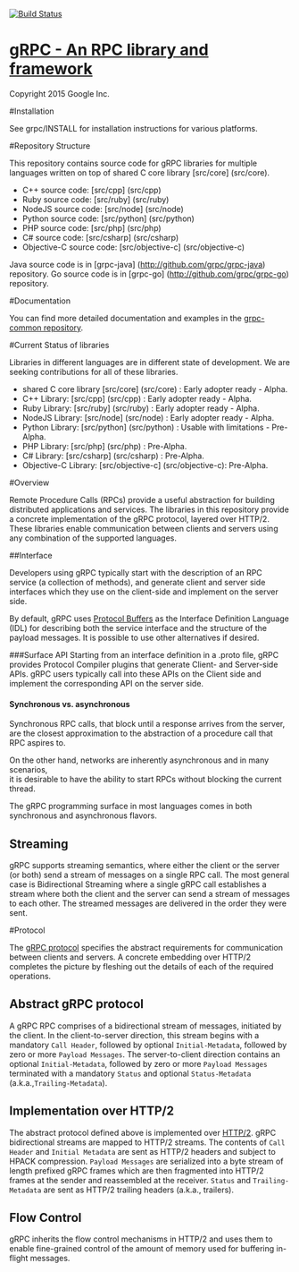 [![Build Status](https://travis-ci.org/grpc/grpc.svg?branch=master)](https://travis-ci.org/grpc/grpc)

[gRPC - An RPC library and framework](http://github.com/grpc/grpc)
===================================

Copyright 2015 Google Inc.

#Installation

See grpc/INSTALL for installation instructions for various platforms.

#Repository Structure

This repository contains source code for gRPC libraries for multiple languages written on top
of shared C core library [src/core] (src/core).

   * C++ source code: [src/cpp] (src/cpp)
   * Ruby source code: [src/ruby] (src/ruby)
   * NodeJS source code: [src/node] (src/node)
   * Python source code: [src/python] (src/python)
   * PHP source code: [src/php] (src/php)
   * C# source code: [src/csharp] (src/csharp)
   * Objective-C source code: [src/objective-c] (src/objective-c)
   
Java source code is in [grpc-java] (http://github.com/grpc/grpc-java) repository. 
Go source code is in [grpc-go] (http://github.com/grpc/grpc-go) repository.

#Documentation

You can find more detailed documentation and examples in the [grpc-common repository](http://github.com/grpc/grpc-common).

#Current Status of libraries

Libraries in different languages are in different state of development. We are seeking contributions for all of these libraries.

   * shared C core library [src/core] (src/core) : Early adopter ready - Alpha.
   * C++ Library: [src/cpp] (src/cpp) : Early adopter ready - Alpha.
   * Ruby Library: [src/ruby] (src/ruby) : Early adopter ready - Alpha.
   * NodeJS Library: [src/node] (src/node) : Early adopter ready - Alpha.
   * Python Library: [src/python] (src/python) : Usable with limitations - Pre-Alpha.
   * PHP Library: [src/php] (src/php) : Pre-Alpha.
   * C# Library: [src/csharp] (src/csharp) : Pre-Alpha.
   * Objective-C Library: [src/objective-c] (src/objective-c): Pre-Alpha.

#Overview


Remote Procedure Calls (RPCs) provide a useful abstraction for building 
distributed applications and services. The libraries in this repository
provide a concrete implementation of the gRPC protocol, layered over HTTP/2.
These libraries enable communication between clients and servers using any
combination of the supported languages. 


##Interface


Developers using gRPC typically start with the description of an RPC service
(a collection of methods), and generate client and server side interfaces
which they use on the client-side and implement on the server side.

By default, gRPC uses [Protocol Buffers](https://github.com/google/protobuf) as the
Interface Definition Language (IDL) for describing both the service interface
and the structure of the payload messages. It is possible to use other 
alternatives if desired.

###Surface API
Starting from an interface definition in a .proto file, gRPC provides
Protocol Compiler plugins that generate Client- and Server-side APIs. 
gRPC users typically call into these APIs on the Client side and implement
the corresponding API on the server side.

#### Synchronous vs. asynchronous
Synchronous RPC calls, that block until a response arrives from the server, are
the closest approximation to the abstraction of a procedure call that RPC
aspires to.

On the other hand, networks are inherently asynchronous and in many scenarios,  
it is desirable to have the ability to start RPCs without blocking the current
thread. 

The gRPC programming surface in most languages comes in both synchronous and
asynchronous flavors.


## Streaming

gRPC supports streaming semantics, where either the client or the server (or both)
send a stream of messages on a single RPC call. The most general case is 
Bidirectional Streaming where a single gRPC call establishes a stream where both 
the client and the server can send a stream of messages to each other. The streamed
messages are delivered in the order they were sent.


#Protocol

The [gRPC protocol](https://github.com/grpc/grpc-common/blob/master/PROTOCOL-HTTP2.md) specifies the abstract requirements for communication between
clients and servers. A concrete embedding over HTTP/2 completes the picture by
fleshing out the details of each of the required operations.

## Abstract gRPC protocol
A gRPC RPC comprises of a bidirectional stream of messages, initiated by the client. In the client-to-server direction, this stream begins with a mandatory `Call Header`, followed by optional `Initial-Metadata`, followed by zero or more `Payload Messages`. The server-to-client direction contains an optional `Initial-Metadata`, followed by zero or more `Payload Messages` terminated with a mandatory `Status` and optional `Status-Metadata` (a.k.a.,`Trailing-Metadata`).

## Implementation over HTTP/2
The abstract protocol defined above is implemented over [HTTP/2](https://http2.github.io/). gRPC bidirectional streams are mapped to HTTP/2 streams. The contents of `Call Header` and `Initial Metadata` are sent as HTTP/2 headers and subject to HPACK compression. `Payload Messages` are serialized into a byte stream of length prefixed gRPC frames which are then fragmented into HTTP/2 frames at the sender and reassembled at the receiver. `Status` and `Trailing-Metadata` are sent as HTTP/2 trailing headers (a.k.a., trailers).     

## Flow Control
gRPC inherits the flow control mechanisms in HTTP/2 and uses them to enable fine-grained control of the amount of memory used for buffering in-flight messages.
